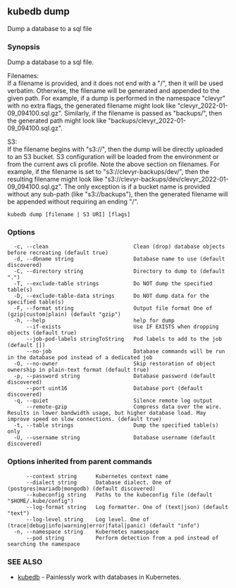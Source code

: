 ## kubedb dump

Dump a database to a sql file

### Synopsis

Dump a database to a sql file.

Filenames:  
  If a filename is provided, and it does not end with a "/", then it will be used verbatim.
  Otherwise, the filename will be generated and appended to the given path.
  For example, if a dump is performed in the namespace "clevyr" with no extra flags,
  the generated filename might look like "clevyr_2022-01-09_094100.sql.gz".
  Similarly, if the filename is passed as "backups/", then the generated path might look like
  "backups/clevyr_2022-01-09_094100.sql.gz".

S3:  
  If the filename begins with "s3://", then the dump will be directly uploaded to an S3 bucket.
  S3 configuration will be loaded from the environment or from the current aws cli profile.
  Note the above section on filenames. For example, if the filename is set to "s3://clevyr-backups/dev/",
  then the resulting filename might look like "s3://clevyr-backups/dev/clevyr_2022-01-09_094100.sql.gz".
  The only exception is if a bucket name is provided without any sub-path (like "s3://backups"), then
  the generated filename will be appended without requiring an ending "/".


```
kubedb dump [filename | S3 URI] [flags]
```

### Options

```
  -c, --clean                           Clean (drop) database objects before recreating (default true)
  -d, --dbname string                   Database name to use (default discovered)
  -C, --directory string                Directory to dump to (default ".")
  -T, --exclude-table strings           Do NOT dump the specified table(s)
  -D, --exclude-table-data strings      Do NOT dump data for the specified table(s)
  -F, --format string                   Output file format One of (gzip|custom|plain) (default "gzip")
  -h, --help                            help for dump
      --if-exists                       Use IF EXISTS when dropping objects (default true)
      --job-pod-labels stringToString   Pod labels to add to the job (default [])
      --no-job                          Database commands will be run in the database pod instead of a dedicated job
  -O, --no-owner                        Skip restoration of object ownership in plain-text format (default true)
  -p, --password string                 Database password (default discovered)
      --port uint16                     Database port (default discovered)
  -q, --quiet                           Silence remote log output
      --remote-gzip                     Compress data over the wire. Results in lower bandwidth usage, but higher database load. May improve speed on slow connections. (default true)
  -t, --table strings                   Dump the specified table(s) only
  -U, --username string                 Database username (default discovered)
```

### Options inherited from parent commands

```
      --context string      Kubernetes context name
      --dialect string      Database dialect. One of (postgres|mariadb|mongodb) (default discovered)
      --kubeconfig string   Paths to the kubeconfig file (default "$HOME/.kube/config")
      --log-format string   Log formatter. One of (text|json) (default "text")
      --log-level string    Log level. One of (trace|debug|info|warning|error|fatal|panic) (default "info")
  -n, --namespace string    Kubernetes namespace
      --pod string          Perform detection from a pod instead of searching the namespace
```

### SEE ALSO

* [kubedb](kubedb.md)	 - Painlessly work with databases in Kubernetes.

